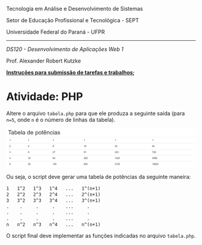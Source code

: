 Tecnologia em Análise e Desenvolvimento de Sistemas

Setor de Educação Profissional e Tecnológica - SEPT

Universidade Federal do Paraná - UFPR

---

*DS120 - Desenvolvimento de Aplicações Web 1*

Prof. Alexander Robert Kutzke

**[Instruções para submissão de tarefas e trabalhos](http://gitlab.tadsufpr.net.br/ds120-alexkutzke/ds120-material-2017-2/blob/master/instrucoes_submissao_tarefas_e_trabalhos.md);**

# Atividade: PHP

Altere o arquivo `tabela.php` para que ele produza a seguinte saída (para `n=5`, onde `n` é o número de linhas da tabela).

![Tabela de Potências](images/tabela.png "Aparência final do arquivo HTML")

Ou seja, o script deve gerar uma tabela de potências da seguinte maneira:

```
1   1^2   1^3   1^4   ...   1^(n+1)
2   2^2   2^3   2^4   ...   2^(n+1)
3   3^2   3^3   3^4   ...   3^(n+1)
.    .     .     .    ...     .
.    .     .     .    ...     .
.    .     .     .    ...     .
n   n^2   n^3   n^4   ...   n^(n+1)
```

O script final deve implementar as funções indicadas no arquivo `tabela.php`.
